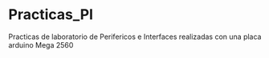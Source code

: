 # Practicas_PI

Practicas de laboratorio de Perifericos e Interfaces realizadas con una placa arduino Mega 2560
